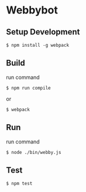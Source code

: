 # Webbybot


## Setup Development

```
$ npm install -g webpack
```

## Build

run command

```
$ npm run compile
```

or

```
$ webpack
```

## Run

run command

```
$ node ./bin/webby.js
```

## Test

```
$ npm test
```
